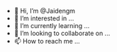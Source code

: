 - 👋 Hi, I’m @Jaidengm
- 👀 I’m interested in ...
- 🌱 I’m currently learning ...
- 💞️ I’m looking to collaborate on ...
- 📫 How to reach me ...

<!---
Jaidengm/Jaidengm is a ✨ special ✨ repository because its `README.md` (this file) appears on your GitHub profile.
You can click the Preview link to take a look at your changes.
--->

